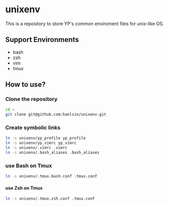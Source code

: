 # unixenv

This is a repository to store YP's common enviroment files for unix-like OS.

## Support Environments

* bash
* zsh
* vim
* tmux

## How to use?

### Clone the repository

```bash
cd ~
git clone git@github.com:hanlsin/unixenv.git
```

### Create symbolic links

```bash
ln -s unixenv/yp_profile yp_profile
ln -s unixenv/yp_vimrc yp_vimrc
ln -s unixenv/.vimrc .vimrc
ln -s unixenv/.bash_aliases .bash_aliases
```

### use  Bash on Tmux

```bash
ln -s unixenv/.tmux.bash.conf .tmux.conf
```

#### use Zsh on Tmux

```bash
ln -s unixenv/.tmux.zsh.conf .tmux.conf
```

